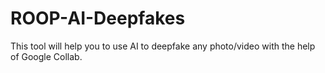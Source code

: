 # ROOP-AI-Deepfakes
This tool will help you to use AI to deepfake any photo/video with the help of Google Collab.
